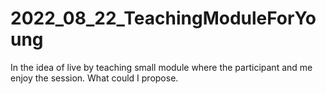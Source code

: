 # 2022_08_22_TeachingModuleForYoung
In the idea of live by teaching small module where the participant and me enjoy the session. What could I propose.
